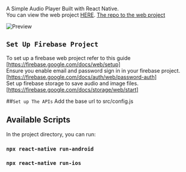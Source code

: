 A Simple Audio Player Built with React Native.<br>
You can view the web project [HERE](https://open-audio.ibua.co.ke/).
[The repo to the web project]()

![Preview](https://firebasestorage.googleapis.com/v0/b/open-audio-player.appspot.com/o/image%2Fscreenshots.png?alt=media&token=59420442-5398-493d-9c19-2159156ecdd8)
## `Set Up Firebase Project`
To set up a firebase web project refer to this guide [https://firebase.google.com/docs/web/setup]<br>
Ensure you enable email and password sign in in your firebase project. [https://firebase.google.com/docs/auth/web/password-auth]<br>
Set up firebase storage to save audio and image files. [https://firebase.google.com/docs/storage/web/start]<br>

##`Set up The APIs`
Add the base url to src/config.js



## Available Scripts

In the project directory, you can run:

### `npx react-native run-android`

### `npx react-native run-ios`

